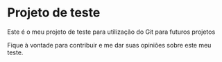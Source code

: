 # Projeto de teste
Este é o meu projeto de teste para utilização do Git para futuros projetos

Fique à vontade para contribuir e me dar suas opiniões sobre este meu teste.
